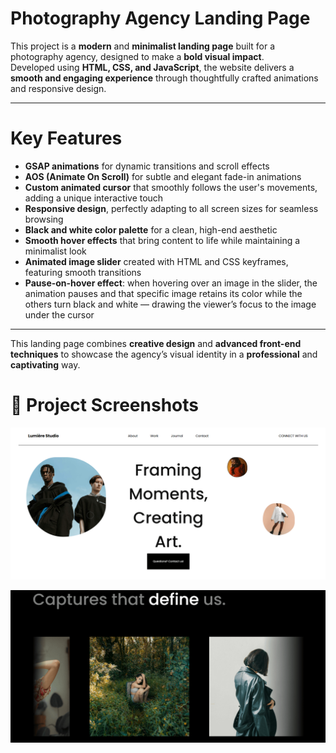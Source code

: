 # **Photography Agency Landing Page**

This project is a **modern** and **minimalist landing page** built for a photography agency, designed to make a **bold visual impact**.  
Developed using **HTML, CSS, and JavaScript**, the website delivers a **smooth and engaging experience** through thoughtfully crafted animations and responsive design.

---

# **Key Features**

- **GSAP animations** for dynamic transitions and scroll effects  
- **AOS (Animate On Scroll)** for subtle and elegant fade-in animations  
- **Custom animated cursor** that smoothly follows the user's movements, adding a unique interactive touch  
- **Responsive design**, perfectly adapting to all screen sizes for seamless browsing  
- **Black and white color palette** for a clean, high-end aesthetic  
- **Smooth hover effects** that bring content to life while maintaining a minimalist look  
- **Animated image slider** created with HTML and CSS keyframes, featuring smooth transitions  
- **Pause-on-hover effect**: when hovering over an image in the slider, the animation pauses and that specific image retains its color while the others turn black and white — drawing the viewer’s focus to the image under the cursor

---

This landing page combines **creative design** and **advanced front-end techniques** to showcase the agency’s visual identity in a **professional** and **captivating** way.

# **📸 Project Screenshots**
![Screenshot](./screenshot/img1.PNG)

![Screenshot](./screenshot/img2.PNG)
